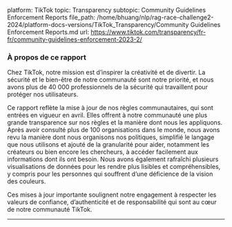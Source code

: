 platform: TikTok
topic: Transparency
subtopic: Community Guidelines Enforcement Reports
file_path: /home/bhuang/nlp/rag-race-challenge2-2024/platform-docs-versions/TikTok_Transparency/Community Guidelines Enforcement Reports.md
url: https://www.tiktok.com/transparency/fr-fr/community-guidelines-enforcement-2023-2/


### À propos de ce rapport

Chez TikTok, notre mission est d’inspirer la créativité et de divertir. La sécurité et le bien-être de notre communauté sont notre priorité, et nous avons plus de 40 000 professionnels de la sécurité qui travaillent pour protéger nos utilisateurs.

Ce rapport reflète la mise à jour de nos règles communautaires, qui sont entrées en vigueur en avril. Elles offrent à notre communauté une plus grande transparence sur nos règles et la manière dont nous les appliquons. Après avoir consulté plus de 100 organisations dans le monde, nous avons revu la manière dont nous organisons nos politiques, simplifié le langage que nous utilisons et ajouté de la granularité pour aider, notamment les créateurs ou bien encore les chercheurs, à accéder facilement aux informations dont ils ont besoin. Nous avons également rafraîchi plusieurs visualisations de données pour les rendre plus lisibles et compréhensibles, y compris pour les personnes qui souffrent d’une déficience de la vision des couleurs.

Ces mises à jour importante soulignent notre engagement à respecter les valeurs de confiance, d’authenticité et de responsabilité qui sont au cœur de notre communauté TikTok.

* * *